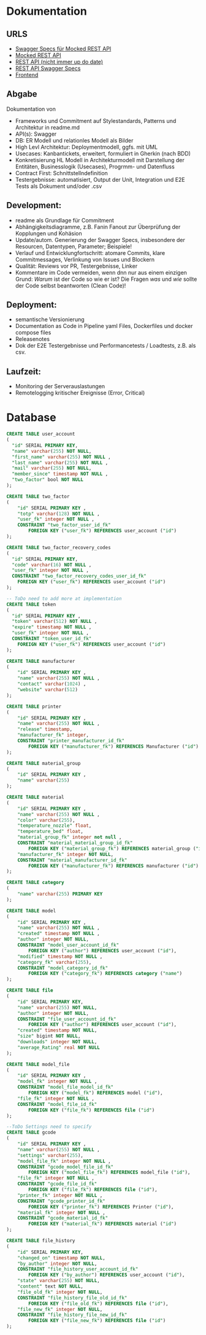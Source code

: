 # Dokumentation

## URLS 
- [Swagger Specs für Mocked REST API](http://194.233.162.63:3001)
- [Mocked REST API](http://194.233.162.63:3000)
- [REST API (nicht immer up do date)](http://194.233.162.63:8080)
- [REST API Swagger Specs](http://194.233.162.63:8080/swagger-ui/)
- [Frontend](http://194.233.162.63:5000)

## Abgabe
Dokumentation von
- Frameworks und Commitment auf Stylestandards, Patterns und Architektur in readme.md
- API(s): Swagger
- DB: ER Modell und relationles Modell als Bilder
- High Levl Architektur: Deploymentmodell, ggfs. mit UML
- Usecases: Kanbantickets, erweitert, formuliert in Gherkin (nach BDD)
- Konkretisierung HL Modell in Architekturmodell mit Darstellung der Entitäten, Businesslogik (Usecases), Progrmm- und Datenfluss
- Contract First: Schnittstellndefinition
- Testergebnisse: automatisiert, Output der Unit, Integration und E2E Tests als Dokument und/oder .csv

## Development:
- readme als Grundlage für Commitment
- Abhängigkeitsdiagramme, z.B. Fanin Fanout zur Überprüfung der Kopplungen und Kohäsion
- Update/autom. Generierung der Swagger Specs, insbesondere der Resourcen, Datentypen, Parameter; Beispiele!
- Verlauf und Entwicklungfortschritt: atomare Commits, klare Commitmessages, Verlinkung von Issues und Blockern
- Qualität: Reviews vor PR, Testergebnisse, Linker
- Kommentare im Code vermeiden, wenn dnn nur aus einem einzigen Grund: *Warum* ist der Code so wie er ist? Die Fragen *was* und *wie* sollte der Code selbst beantworten (Clean Code)!

## Deployment: 
- semantische Versionierung
- Documentation as Code in Pipeline yaml Files, Dockerfiles und docker compose files
- Releasenotes
- Dok der E2E Testergebnisse und Performancetests / Loadtests, z.B. als csv.

## Laufzeit: 
- Monitoring der Serverauslastungen
- Remotelogging kritischer Ereignisse (Error, Critical)

# Database
```sql
CREATE TABLE user_account
(
  "id" SERIAL PRIMARY KEY,
  "name" varchar(255) NOT NULL,
  "first_name" varchar(255) NOT NULL ,
  "last_name" varchar(255) NOT NULL ,
  "mail" varchar(255) NOT NULL,
  "member_since" timestamp NOT NULL ,
  "two_factor" bool NOT NULL  
);

CREATE TABLE two_factor
(
    "id" SERIAL PRIMARY KEY ,
    "totp" varchar(128) NOT NULL ,
    "user_fk" integer NOT NULL ,
    CONSTRAINT "two_factor_user_id_fk"
        FOREIGN KEY ("user_fk") REFERENCES user_account ("id")
);

CREATE TABLE two_factor_recovery_codes
(
  "id" SERIAL PRIMARY KEY,
  "code" varchar(16) NOT NULL ,
  "user_fk" integer NOT NULL ,
  CONSTRAINT "two_factor_recovery_codes_user_id_fk"
    FOREIGN KEY ("user_fk") REFERENCES user_account ("id")
);

-- ToDo need to add more at implementation
CREATE TABLE token
(
  "id" SERIAL PRIMARY KEY ,
  "token" varchar(512) NOT NULL ,
  "expire" timestamp NOT NULL ,
  "user_fk" integer NOT NULL ,
  CONSTRAINT "token_user_id_fk"
    FOREIGN KEY ("user_fk") REFERENCES user_account ("id")
);

CREATE TABLE manufacturer
(
    "id" SERIAL PRIMARY KEY ,
    "name" varchar(255) NOT NULL ,
    "contact" varchar(1024) ,
    "website" varchar(512)
);

CREATE TABLE printer
(
    "id" SERIAL PRIMARY KEY ,
    "name" varchar(255) NOT NULL ,
    "release" timestamp,
    "manufacturer_fk" integer,
    CONSTRAINT "printer_manufacturer_id_fk"
        FOREIGN KEY ("manufacturer_fk") REFERENCES Manufacturer ("id")
);

CREATE TABLE material_group
(
    "id" SERIAL PRIMARY KEY ,
    "name" varchar(255) 
);

CREATE TABLE material
(
    "id" SERIAL PRIMARY KEY ,
    "name" varchar(255) NOT NULL ,
    "color" varchar(255),
    "temperature_nozzle" float,
    "temperature_bed" float,
    "material_group_fk" integer not null ,
    CONSTRAINT "material_material_group_id_fk"
        FOREIGN KEY ("material_group_fk") REFERENCES material_group ("id"),
    "manufacturer_fk" integer NOT NULL,
    CONSTRAINT "material_manufacturer_id_fk"
        FOREIGN KEY ("manufacturer_fk") REFERENCES manufacturer ("id")
);

CREATE TABLE category
(
    "name" varchar(255) PRIMARY KEY 
);

CREATE TABLE model
(
    "id" SERIAL PRIMARY KEY ,
    "name" varchar(255) NOT NULL ,
    "created" timestamp NOT NULL ,
    "author" integer NOT NULL,
    CONSTRAINT "model_user_account_id_fk"
        FOREIGN KEY ("author") REFERENCES user_account ("id"),
    "modified" timestamp NOT NULL ,
    "category_fk" varchar(255),
    CONSTRAINT "model_category_id_fk"
        FOREIGN KEY ("category_fk") REFERENCES category ("name")    
);

CREATE TABLE file
(
    "id" SERIAL PRIMARY KEY,
    "name" varchar(255) NOT NULL,
    "author" integer NOT NULL,
    CONSTRAINT "file_user_account_id_fk"
        FOREIGN KEY ("author") REFERENCES user_account ("id"),
    "created" timestamp NOT NULL,
    "size" bigint NOT NULL,
    "downloads" integer NOT NULL,
    "average_Rating" real NOT NULL
);

CREATE TABLE model_file
(
    "id" SERIAL PRIMARY KEY ,
    "model_fk" integer NOT NULL ,
    CONSTRAINT "model_file_model_id_fk"
        FOREIGN KEY ("model_fk") REFERENCES model ("id"),
    "file_fk" integer NOT NULL ,
    CONSTRAINT "model_file_id_fk"
        FOREIGN KEY ("file_fk") REFERENCES file ("id")
);

--ToDo Settings need to specify
CREATE TABLE gcode
(
    "id" SERIAL PRIMARY KEY ,
    "name" varchar(255) NOT NULL ,
    "settings" varchar(255),
    "model_file_fk" integer NOT NULL ,
    CONSTRAINT "gcode_model_file_id_fk"
        FOREIGN KEY ("model_file_fk") REFERENCES model_file ("id"),
    "file_fk" integer NOT NULL ,
    CONSTRAINT "gcode_file_id_fk"
        FOREIGN KEY ("file_fk") REFERENCES file ("id"),
    "printer_fk" integer NOT NULL ,
    CONSTRAINT "gcode_printer_id_fk"
        FOREIGN KEY ("printer_fk") REFERENCES Printer ("id"),
    "material_fk" integer NOT NULL ,
    CONSTRAINT "gcode_material_id_fk"
        FOREIGN KEY ("material_fk") REFERENCES material ("id")
);

CREATE TABLE file_history
(
    "id" SERIAL PRIMARY KEY,
    "changed_on" timestamp NOT NULL,
    "by_author" integer NOT NULL,
    CONSTRAINT "file_history_user_account_id_fk"
        FOREIGN KEY ("by_author") REFERENCES user_account ("id"),
    "state" varchar(255) NOT NULL,
    "content" text NOT NULL,
    "file_old_fk" integer NOT NULL,
    CONSTRAINT "file_history_file_old_id_fk"
        FOREIGN KEY ("file_old_fk") REFERENCES file ("id"),
    "file_new_fk" integer NOT NULL,
    CONSTRAINT "file_history_file_new_id_fk"
        FOREIGN KEY ("file_new_fk") REFERENCES file ("id")
);

```
